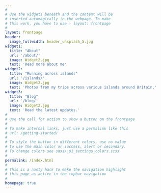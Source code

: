 ```yaml
---
#
# Use the widgets beneath and the content will be
# inserted automagically in the webpage. To make
# this work, you have to use › layout: frontpage
#
layout: frontpage
header:
  image_fullwidth: header_unsplash_5.jpg
widget1:
  title: "About"
  url: '/about/'
  image: Widget2.jpg
  text: 'Read more about me'
widget2:
  title: "Running across islands"
  url: '/islands/'
  image: Widget2.jpg
  text: 'Photos from my trips across various islands around Britain.'
widget3:
  title: "Blog"
  url: '/blog/'
  image: Widget2.jpg
  text: 'Read the latest updates.'
#
# Use the call for action to show a button on the frontpage
#
# To make internal links, just use a permalink like this
# url: /getting-started/
#
# To style the button in different colors, use no value
# to use the main color or success, alert or secondary.
# To change colors see sass/_01_settings_colors.scss
#
permalink: /index.html
#
# This is a nasty hack to make the navigation highlight
# this page as active in the topbar navigation
#
homepage: true
---
```


